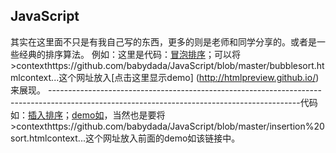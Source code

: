 JavaScript
---
其实在这里面不只是有我自己写的东西，更多的则是老师和同学分享的。或者是一些经典的排序算法。
例如：这里是代码：[冒泡排序](https://github.com/babydada/JavaScript/blob/master/bubblesort.html)；可以将>contexthttps://github.com/babydada/JavaScript/blob/master/bubblesort.htmlcontext...这个网址放入[点击这里显示demo]
(http://htmlpreview.github.io/)来展现。
--------------------------------------------------------------------------------------------------------------------------------------------代码如：[插入排序](https://github.com/babydada/JavaScript/blob/master/insertion%20sort.html)；[demo如](http://htmlpreview.github.io/)，当然也是要将>contexthttps://github.com/babydada/JavaScript/blob/master/insertion%20sort.htmlcontext...这个网址放入前面的demo如该链接中。
